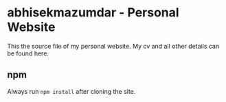 # abhisekmazumdar - Personal Website
This the source file of my personal website. My cv and all other details can be found here.
## npm
Always run `npm install` after cloning the site.
